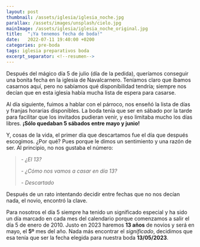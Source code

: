 ```yaml
---
layout: post
thumbnail: /assets/iglesia/iglesia_noche.jpg
parallax: /assets/images/unsplash/cielo.jpg
mainImage: /assets/iglesia/iglesia_noche_original.jpg
title:  "¡Ya tenemos fecha de boda!"
date:   2022-07-11 19:40:00 +0200
categories: pre-boda
tags: iglesia preparativos boda
excerpt_separator: <!--resumen-->
---
```

Después del mágico día 5 de julio (día de la pedida), queríamos conseguir una bonita fecha en la iglesia de Navalcarnero. Teníamos claro que íbamos casarnos aquí, pero no sabíamos qué disponibilidad tendría; siempre nos decían que en esta iglesia había mucha lista de espera para casarse.

Al día siguiente, fuimos a hablar con el párroco, nos enseñó la lista de días y franjas horarias disponibles. La boda tenía que ser en sábado por la tarde para facilitar que los invitados pudieran venir, y eso limitaba mucho los días libres. **¡Sólo quedaban 5 sábados entre mayo y junio!** 

Y, cosas de la vida, el primer día que descartamos fue el día que después escogimos. ¿Por qué? Pues porque le dimos un sentimiento y una razón de ser. Al principio, no nos gustaba el número:
> *- ¿El 13?*
> 
> *- ¿Cómo nos vamos a casar en día 13?*
> 
> *- Descartado*


Después de un rato intentando decidir entre fechas que no nos decían nada, el novio, encontró la clave.

Para nosotros el día 5 siempre ha tenido un significado especial y ha sido un día marcado en cada mes del calendario porque comenzamos a salir el día 5 de enero de 2010. Justo en 2023 haremos **13 años** de novios y será en mayo, el **5º** mes del año.
Nada más encontrar el *significado*, decidimos que esa tenía que ser la fecha elegida para nuestra boda **13/05/2023**.

